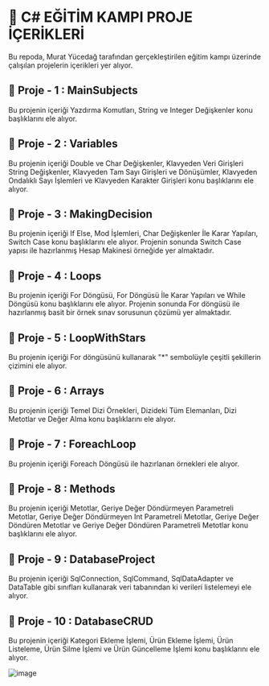# 🎉 C# EĞİTİM KAMPI PROJE İÇERİKLERİ

Bu repoda, Murat Yücedağ tarafından gerçekleştirilen eğitim kampı üzerinde çalışılan projelerin içerikleri yer alıyor.

## 📁 Proje - 1 : MainSubjects
Bu projenin içeriği Yazdırma Komutları, String ve Integer Değişkenler konu başlıklarını ele alıyor.

## 📁 Proje - 2 : Variables
Bu projenin içeriği Double ve Char Değişkenler, Klavyeden Veri Girişleri String Değişkenler, Klavyeden Tam Sayı Girişleri ve Dönüşümler, Klavyeden Ondalıklı Sayı İşlemleri ve Klavyeden Karakter Girişleri konu başlıklarını ele alıyor.

## 📁 Proje - 3 : MakingDecision
Bu projenin içeriği If Else, Mod İşlemleri, Char Değişkenler İle Karar Yapıları, Switch Case konu başlıklarını ele alıyor. Projenin sonunda Switch Case yapısı ile hazırlanmış Hesap Makinesi örneğide yer almaktadır.

## 📁 Proje - 4 : Loops
Bu projenin içeriği For Döngüsü, For Döngüsü İle Karar Yapıları ve While Döngüsü konu başlıklarını ele alıyor. Projenin sonunda For döngüsü ile hazırlanmış basit bir örnek sınav sorusunun çözümü yer almaktadır.

## 📁 Proje - 5 : LoopWithStars
Bu projenin içeriği For döngüsünü kullanarak "*" sembolüyle çeşitli şekillerin çizimini ele alıyor.

## 📁 Proje - 6 : Arrays
Bu projenin içeriği Temel Dizi Örnekleri, Dizideki Tüm Elemanları, Dizi Metotlar ve Değer Alma konu başlıklarını ele alıyor.

## 📁 Proje - 7 : ForeachLoop
Bu projenin içeriği Foreach Döngüsü ile hazırlanan örnekleri ele alıyor.

## 📁 Proje - 8 : Methods
Bu projenin içeriği Metotlar, Geriye Değer Döndürmeyen Parametreli Metotlar, Geriye Değer Döndürmeyen Int Parametreli Metotlar, Geriye Değer Döndüren Metotlar ve Geriye Değer Döndüren Parametreli Metotlar konu başlıklarını ele alıyor.

## 📁 Proje - 9 : DatabaseProject
Bu projenin içeriği SqlConnection, SqlCommand, SqlDataAdapter ve DataTable gibi sınıfları kullanarak veri tabanından ki verileri listelemeyi ele alıyor.

## 📁 Proje - 10 : DatabaseCRUD
Bu projenin içeriği Kategori Ekleme İşlemi, Ürün Ekleme İşlemi, Ürün Listeleme, Ürün Silme İşlemi ve Ürün Güncelleme İşlemi konu başlıklarını ele alıyor.

![image](https://github.com/user-attachments/assets/0123bb02-9a8f-4da9-b96a-9f760e9b39c2)

